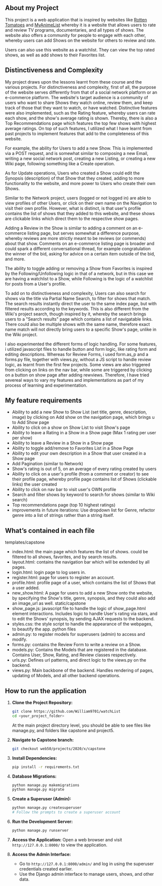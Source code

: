 ## About my Project

This project is a web application that is inspired by websites like [Rotten Tomatoes](https://www.rottentomatoes.com/) and [MyAnimeList](https://myanimelist.net/) whereby it is a website that allows users to rate and review TV programs, documentaries, and all types of shows. The website also offers a community for people to engage with each other, whereby users can add Shows on the website for others to review and rate.

Users can also use this website as a watchlist. They can view the top rated shows, as well as add shows to their Favorites list.

## Distinctiveness and Complexity

My project draws upon the lessons learnt from these course and the various projects. For distinctiveness and complexity, first of all, the purpose of the website serves differently from that of a social network platform or an e-commerce platform. The website's target audience is a community of users who want to share Shows they watch online, review them, and keep track of those that they want to watch, or have watched. Distinctive features were also implemented, such as the Rating feature, whereby users can rate each show, and the show's average rating is shown. Thereby, there is also a Top Recommendations page which features the top few shows with highest average ratings. On top of such features, I utilized what I have learnt from past projects to implement features that add to the completeness of this website.

For example, the ability for Users to add a new Show. This is implemented via a POST request, and is somewhat similar to composing a new Email, writing a new social network post, creating a new Listing, or creating a new Wiki page, following something like a Create operation.

As for Update operations, Users who created a Show could edit the Synopsis (description) of that Show that they created, adding to more functionality to the website, and more power to Users who create their own Shows.

Similar to the Network project, users (logged or not logged in) are able to view profiles of other Users, or click on their own name on the Navigation to visit their own profile. However, what is distinct, is that user's profile contains the list of shows that they added to this website, and these shows are clickable links which direct them to the respective show pages.

Adding a Review in the Show is similar to adding a comment on an e-commerce listing page, but serves somewhat a difference purpose, whereby reviews are more strictly meant to be reviews (or commends) about that show. Comments on an e-commerce listing page is broader and could spark a different conversational thread, for example congratulation the winner of the bid, asking for advice on a certain item outside of the bid, and more.

The ability to toggle adding or removing a Show from Favorites is inspired by the Following/Unfollowing logic in that of a network, but in this case we are having a watchlist to a Show, while Following is the logic of a watchlist for posts from a User's profile.

To add on to distinctiveness and complexity, Users can also search for shows via the title via Partial Name Search, to filter for shows that match. The search results instantly direct the user to the same index page, but with filtered results according to the keywords. This is also different from the Wiki's project search, though inspired by it, whereby the search brings users to a "Search results" page which contains a list of navigatable links. There could also be multiple shows with the same name, therefore exact name match will not directly bring users to a specific Show's page, unlike in the Wiki project.

I also experimented the different forms of logic handling. For some features, i utilized javascript files to handle button and form logic, like rating form and editing descriptions. Whereas for Review Forms, i used form.as_p and a forms.py file, together with views.py, without a JS script to handle review logic, as learnt from the first few projects. Some views are also triggered from clicking on links on the nav bar, while some are triggered by clicking on a button on show page after adding rewviews. Therefore, I have tried severeal ways to vary my features and implementations as part of my process of learning and experimentation.


## My feature requirements
- Ability to add a new Show to Show List (set title, genre, description, image) by clicking on Add show on the navigation page, which brings u to Add Show page
- Ability to click on a show on Show List to visit Show's page
- Ability to leave a Rating in a Show in a Show page (Max 1 rating per user per show)
- Ability to leave a Review in a Show in a Show page
- Ability to toggle add/remove to Favorites List in a Show Page
- Ability to edit your own description in a Show that user created in a Show page
- Add Pagination (similar to Network)
- Show's rating is out of 5, on an average of every rating created by users
- Ability to click on a user's profile (from a comment or creator) to see their profile page, whereby profile page contains list of Shows (clickable links) the user created
- Ability to click on nav bar to visit user's OWN profile
- Search and filter shows by keyword to search for shows (similar to Wiki search)
- Top recommendations page (top 10 highest ratings)
- improvements in future iterations: Use dropdown list for Genre, refactor genre into a list of strings rather than a string itself.

## What’s contained in each file

templates/capstone
- index.html: the main page which features the list of shows. could be filtered to all shows, favorites, and by search results.
- layout.html: contains the navigation bar which will be extended by all pages.
- login.html: login page to log users in.
- register.html: page for users to register an account.
- profile.html: profile page of a user, which contains the list of Shows that a user added.
- new_show.html: A page for users to add a new Show onto the website, by specifying the Show's title, genre, synopsis, and they could also add an image_url as well.
static/capstone
- show_page.js: javascript file to handle the logic of show_page.html element interactions. Includes logic to handle User's rating via stars, and to edit the Shows' synopsis, by sending AJAX requests to the backend.
- styles.css: the style script to handle the appearance of the webpages, to beautify the app.
python files
- admin.py: to register models for superusers (admin) to access and modify.
- forms.py: contains the Review Form to write a review on a Show.
- models.py: Contains the Models that are registered in the database. Contains User, Show, Rating, and Review classes respectively.
- urls.py: Defines url patterns, and direct logic to the views.py on the backend.
- views.py: Main backbone of the backend. Handles rendering of pages, updating of Models, and all other backend operations.


## How to run the application

1. **Clone the Project Repository:**
    ```bash
    git clone https://github.com/William9701/watchList
    cd <your_project_folder>
    ```
    At the main project directory level, you should be able to see files like manage.py, and folders like capstone and project5.

2. **Navigate to Capstone branch:**
    ```bash
    git checkout web50/projects/2020/x/capstone
    ```

3. **Install Dependencies:**
    ```bash
    pip install -r requirements.txt
    ```
4. **Database Migrations:**
    ```bash
    python manage.py makemigrations
    python manage.py migrate
    ```

5. **Create a Superuser (Admin):**
    ```bash
    python manage.py createsuperuser
    # Follow the prompts to create a superuser account
    ```

6. **Run the Development Server:**
    ```bash
    python manage.py runserver
    ```

7. **Access the Application:**
    Open a web browser and visit `http://127.0.0.1:8000/` to view the application.
    
7. **Access the Admin Interface:**
    - Go to `http://127.0.0.1:8000/admin/` and log in using the superuser credentials created earlier.
    - Use the Django admin interface to manage users, shows, and other data.